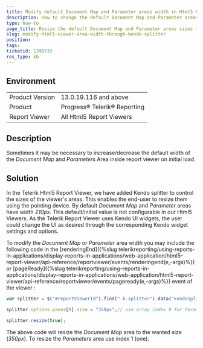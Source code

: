 ```yaml
---
title: Modify default Document Map and Parameter areas width in Html5 Report Viewer
description: How to change the default Document Map and Parameter areas sizes on initial load in the Html5 Report Viewer with Kendo splitter
type: how-to
page_title: Resize the default Document Map and Parameter areas sizes through the splitter
slug: modify-html5-viewer-area-width-through-kendo-splitter
position: 
tags: 
ticketid: 1398733
res_type: kb
---
```


## Environment
<table>
	<tr>
		<td>Product Version</td>
		<td>13.0.19.116 and above</td>
	</tr>
	<tr>
		<td>Product</td>
		<td>Progress® Telerik® Reporting</td>
	</tr>
	<tr>
		<td>Report Viewer</td>
		<td>All Html5 Report Viewers</td>
	</tr>
</table>


## Description
Sometimes it may be necessary to increase/decrease the default width of the _Document Map_ and _Parameters_ Area inside report viewer on initial load.

## Solution
In the Telerik Html5 Report Viewer, we have added Kendo splitter to control the sizes of the viewer's areas. This enables the end-user to resize them using the pointing device. By default _Document Map_ and _Parameter_ areas have width _210px_. This default/initial value is not configurable in our Html5 Viewers. As the Telerik Report Viewer uses Kendo UI widgets, the user could change the UI as desired through the corresponding Kendo widget settings and options.  
  
To modify the _Document Map_ or _Parameter_ area width you may include the following code in the [renderingEnd]({%slug telerikreporting/using-reports-in-applications/display-reports-in-applications/web-application/html5-report-viewer/api-reference/reportviewer/events/renderingend(e,-args)%}) or [pageReady]({%slug telerikreporting/using-reports-in-applications/display-reports-in-applications/web-application/html5-report-viewer/api-reference/reportviewer/events/pageready(e,-args)%}) event of the viewer :   
  

```JavaScript
var splitter = $("#reportViewerId").find(".k-splitter").data("kendoSplitter")

splitter.options.panes[0].size = "350px";// use array index 0 for Parameter area and 1 for Document Map area

splitter.resize(true);
```
  
The above code will resize the _Document Map_ area to the wanted size (_350px_). To resize the _Parameters_ area use index 1 (one).
